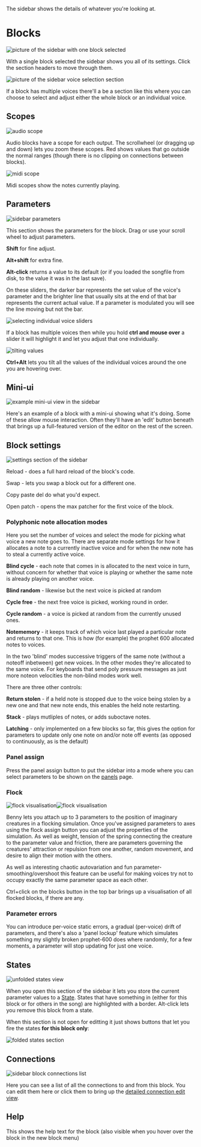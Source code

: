 The sidebar shows the details of whatever you're looking at.

# Blocks

![picture of the sidebar with one block selected](assets/screenshots/sidebar_block.png)

With a single block selected the sidebar shows you all of its settings. Click the section headers to move through them.

![picture of the sidebar voice selection section](assets/screenshots/sidebar_voice_selection.png)

If a block has multiple voices there'll a be a section like this where you can choose to select and adjust either the whole block or an individual voice.

## Scopes

![audio scope](assets/screenshots/sidebar_scope_audio.png)

Audio blocks have a scope for each output. The scrollwheel (or dragging up and down) lets you zoom these scopes. Red shows values that go outside the normal ranges (though there is no clipping on connections between blocks).

![midi scope](assets/screenshots/sidebar_scope_midi.png)

Midi scopes show the notes currently playing.

## Parameters

![sidebar parameters](assets/screenshots/sidebar_parameters.png)

This section shows the parameters for the block. Drag or use your scroll wheel to adjust parameters. 

**Shift** for fine adjust.

**Alt+shift** for extra fine. 

**Alt-click** returns a value to its default (or if you loaded the songfile from disk, to the value it was in the last save).

On these sliders, the darker bar represents the set value of the voice's parameter and the brighter line that usually sits at the end of that bar represents the current actual value. If a parameter is modulated you will see the line moving but not the bar.

![selecting individual voice sliders](assets/screenshots/ctrl_sel_voices.gif)

If a block has multiple voices then while you hold **ctrl and mouse over** a slider it will highlight it and let you adjust that one individually. 

![tilting values](assets/screenshots/param_tilt.gif)

**Ctrl+Alt** lets you tilt all the values of the individual voices around the one you are hovering over.

## Mini-ui

![example mini-ui view in the sidebar](assets/screenshots/sidebar_miniui.png)

Here's an example of a block with a mini-ui showing what it's doing. Some of these allow mouse interaction. Often they'll have an 'edit' button beneath that brings up a full-featured version of the editor on the rest of the screen.

## Block settings

![settings section of the sidebar](assets/screenshots/sidebar_settings.png)

Reload - does a full hard reload of the block's code.

Swap - lets you swap a block out for a different one.

Copy paste del do what you'd expect.

Open patch - opens the max patcher for the first voice of the block.

### Polyphonic note allocation modes

Here you set the number of voices and select the mode for picking what voice a new note goes to. There are separate mode settings for how it allocates a note to a currently inactive voice and for when the new note has to steal a currently active voice.

**Blind cycle** - each note that comes in is allocated to the next voice in turn, without concern for whether that voice is playing or whether the same note is already playing on another voice.

**Blind random** - likewise but the next voice is picked at random

**Cycle free** - the next free voice is picked, working round in order.

**Cycle random** - a voice is picked at random from the currently unused ones.

**Notememory** - it keeps track of which voice last played a particular note and returns to that one. This is how (for example) the prophet 600 allocated notes to voices.

In the two 'blind' modes successive triggers of the same note (without a noteoff inbetween) get new voices. In the other modes they're allocated to the same voice. For keyboards that send poly pressure messages as just more noteon velocities the non-blind modes work well.

There are three other controls:

**Return stolen** - if a held note is stopped due to the voice being stolen by a new one and that new note ends, this enables the held note restarting.

**Stack** - plays mutliples of notes, or adds suboctave notes.

**Latching** - only implemented on a few blocks so far, this gives the option for parameters to update only one note on and/or note off events (as opposed to continuously, as is the default)

### Panel assign

Press the panel assign button to put the sidebar into a mode where you can select parameters to be shown on the [panels](panels.md) page.

### Flock

![flock visualisation](assets/screenshots/flock_crop_1.gif)![flock visualisation](assets/screenshots/flock_crop_2.gif)


Benny lets you attach up to 3 parameters to the position of imaginary creatures in a flocking simulation. Once you've assigned parameters to axes using the flock assign button you can adjust the properties of the simulation. As well as weight, tension of the spring connecting the creature to the parameter value and friction, there are parameters governing the creatures' attraction or repulsion from one another, random movement, and desire to align their motion with the others.

As well as interesting chaotic autovariation and fun parameter-smoothing/overshoot this feature can be useful for making voices try not to occupy exactly the same parameter space as each other.

Ctrl+click on the blocks button in the top bar brings up a visualisation of all flocked blocks, if there are any.

### Parameter errors

You can introduce per-voice static errors, a gradual (per-voice) drift of parameters, and there's also a 'panel lockup' feature which simulates something my slightly broken prophet-600 does where randomly, for a few moments, a parameter will stop updating for just one voice.

## States

![unfolded states view](assets/screenshots/sidebar_states_edit.png)

When you open this section of the sidebar it lets you store the current parameter values to a [State](states.md). States that have something in (either for this block or for others in the song) are highlighted with a border. Alt-click lets you remove this block from a state.

When this section is not open for editting it just shows buttons that let you fire the states **for this block only**:

![folded states section](assets/screenshots/sidebar_states_folded.png)

## Connections

![sidebar block connections list](assets/screenshots/sidebar_block_connections.png)

Here you can see a list of all the connections to and from this block. You can edit them here or click them to bring up the [detailed connection edit view](connections.md).

## Help

This shows the help text for the block (also visible when you hover over the block in the new block menu)